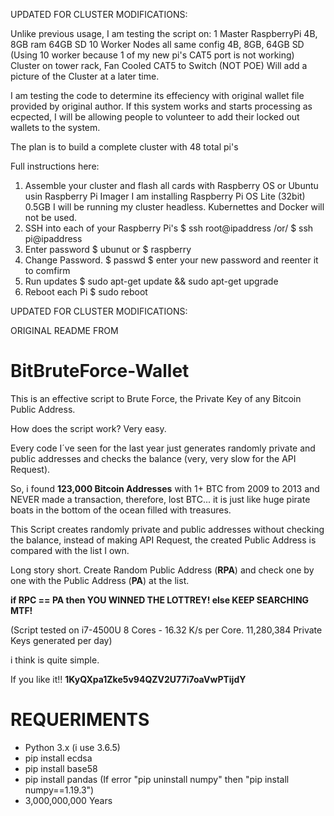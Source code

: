 UPDATED FOR CLUSTER MODIFICATIONS:

Unlike previous usage, I am testing the script on:
1 Master RaspberryPi 4B, 8GB ram 64GB SD
10 Worker Nodes all same config 4B, 8GB, 64GB SD (Using 10 worker because 1 of my new pi's CAT5 port is not working)
Cluster on tower rack, Fan Cooled
CAT5 to Switch (NOT POE) 
Will add a picture of the Cluster at a later time. 

I am testing the code to determine its effeciency with original wallet file provided by original author.
If this system works and starts processing as ecpected, I will be allowing people to volunteer to add their locked out wallets to the system.

The plan is to build a complete cluster with 48 total pi's


Full instructions here:
1) Assemble your cluster and flash all cards with Raspberry OS or Ubuntu usin Raspberry Pi Imager
   I am installing Raspberry Pi OS Lite (32bit) 0.5GB I will be running my cluster headless. Kubernettes and Docker will not be used.
2) SSH into each of your Raspberry Pi's
   $ ssh root@ipaddress /or/ $ ssh pi@ipaddress
3) Enter password
   $ ubunut  or  $ raspberry
4) Change Password. 
   $ passwd
   $ enter your new password and reenter it to comfirm
5) Run updates 
   $ sudo apt-get update && sudo apt-get upgrade
6) Reboot each Pi
   $ sudo reboot

UPDATED FOR CLUSTER MODIFICATIONS: 

ORIGINAL README FROM 

# BitBruteForce-Wallet
This is an effective script to Brute Force, the Private Key of any Bitcoin Public Address.

How does the script work? 
Very easy.

Every code I´ve seen for the last year just generates randomly private and public addresses and checks the balance (very, very slow for the API Request).

So, i found **123,000 Bitcoin Addresses** with 1+ BTC from 2009 to 2013 and NEVER made a transaction, therefore, lost BTC... it is just like huge pirate boats in the bottom of the ocean filled with treasures.

This Script creates randomly private and public addresses without checking the balance, instead of making API Request, the created Public Address is compared with the list I own.

Long story short. 
Create Random Public Address (**RPA**) and check one by one with the Public Address (**PA**) at the list.

**if RPC == PA then
	YOU WINNED THE LOTTREY!
else
	KEEP SEARCHING MTF!**
	
(Script tested on i7-4500U 8 Cores - 16.32 K/s per Core. 11,280,384 Private Keys generated per day)

i think is quite simple.

If you like it!! **1KyQXpa1Zke5v94QZV2U77i7oaVwPTijdY**


REQUERIMENTS
=

 - Python 3.x (i use 3.6.5)
 - pip install ecdsa
 - pip install base58
 - pip install pandas  (If error "pip uninstall numpy" then "pip install numpy==1.19.3")
 - 3,000,000,000 Years

